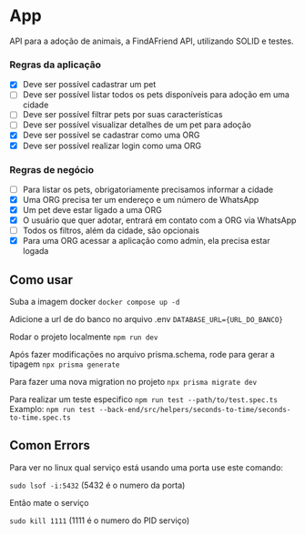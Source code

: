 # App

API para a adoção de animais, a FindAFriend API, utilizando SOLID e testes.

### Regras da aplicação

- [x] Deve ser possível cadastrar um pet
- [ ] Deve ser possível listar todos os pets disponíveis para adoção em uma cidade
- [ ] Deve ser possível filtrar pets por suas características
- [ ] Deve ser possível visualizar detalhes de um pet para adoção
- [x] Deve ser possível se cadastrar como uma ORG
- [x] Deve ser possível realizar login como uma ORG

### Regras de negócio

- [ ] Para listar os pets, obrigatoriamente precisamos informar a cidade
- [x] Uma ORG precisa ter um endereço e um número de WhatsApp
- [x] Um pet deve estar ligado a uma ORG
- [x] O usuário que quer adotar, entrará em contato com a ORG via WhatsApp
- [ ] Todos os filtros, além da cidade, são opcionais
- [x] Para uma ORG acessar a aplicação como admin, ela precisa estar logada

## Como usar

Suba a imagem docker
`docker compose up -d`

Adicione a url de do banco no arquivo .env
`DATABASE_URL={URL_DO_BANCO}`

Rodar o projeto localmente
`npm run dev`

Após fazer modificações no arquivo prisma.schema, rode para gerar a tipagem
`npx prisma generate`

Para fazer uma nova migration no projeto
`npx prisma migrate dev`

Para realizar um teste especifico
`npm run test --path/to/test.spec.ts`
Examplo:
`npm run test --back-end/src/helpers/seconds-to-time/seconds-to-time.spec.ts`

## Comon Errors

Para ver no linux qual serviço está usando uma porta use este comando:

`sudo lsof -i:5432` (5432 é o numero da porta)

Então mate o serviço

`sudo kill 1111` (1111 é o numero do PID serviço)
